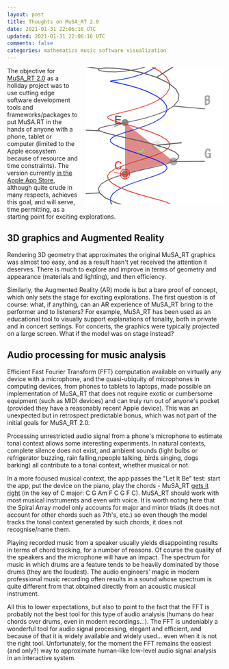```yaml
---           
layout: post
title: Thoughts on MuSA_RT 2.0
date: 2021-01-31 22:06:16 UTC
updated: 2021-01-31 22:06:16 UTC
comments: false
categories: mathematics music software visualization
---
```


<a href="/MuSA_RT/assets/images/square.png" style="clear: right; float: right; margin-bottom: 1em; margin-left: 1em;"><img border="0" data-original-height="800" data-original-width="800" height="320" src="/MuSA_RT/assets/images/square.png" />
</a>

The objective for [MuSA_RT 2.0](/MuSA_RT) as a holiday project was to use cutting edge software development tools and frameworks/packages to put MuSA.RT in the hands of anyone with a phone, tablet or computer (limited to the Apple ecosystem because of resource and time constraints). The version currently [in the Apple App Store](https://apps.apple.com/app/musa-rt/id506866959), although quite crude in many respects, achieves this goal, and will serve, time permitting, as a starting point for exciting explorations.

## 3D graphics and Augmented Reality

Rendering 3D geometry that approximates the original MuSA_RT graphics was almost too easy, and as a result hasn't yet received the attention it deserves. There is much to explore and improve in terms of geometry and appearance (materials and lighting), and then efficiency.

Similarly, the Augmented Reality (AR) mode is but a bare proof of concept, which only sets the stage for exciting explorations. The first question is of course: what, if anything, can an AR experience of MuSA_RT bring to the performer and to listeners? For example, MuSA_RT has been used as an educational tool to visually support explanations of tonality, both in private and in concert settings. For concerts, the graphics were typically projected on a large screen. What if the model was on stage instead?

## Audio processing for music analysis

Efficient Fast Fourier Transform (FFT) computation available on virtually any device with a microphone, and the quasi-ubiquity of microphones in computing devices, from phones to tablets to laptops, made possible an implementation of MuSA_RT that does not require exotic or cumbersome equipment (such as MIDI devices) and can truly run out of anyone's pocket (provided they have a reasonably recent Apple device). This was an unexpected but in retrospect predictable bonus, which was not part of the initial goals for MuSA_RT 2.0.

Processing unrestricted audio signal from a phone's microphone to estimate tonal context allows some interesting experiments. In natural contexts, complete silence does not exist, and ambient sounds (light bulbs or refrigerator buzzing, rain falling,npeople talking, birds singing, dogs barking) all contribute to a tonal context, whether musical or not.

In a more focused musical context, the app passes the "Let It Be" test: start the app, put the device on the piano, play the chords - MuSA_RT [gets it right](https://www.youtube.com/embed/hZ2kJdeRo_Q) (in the key of C major: C G Am F C G F C). MuSA_RT should work with most musical instruments and even with voice. It is worth noting here that the Spiral Array model only accounts for major and minor triads (it does not account for other chords such as 7th's, etc.) so even though the model tracks the tonal context generated by such chords, it does not recognise/name them.

Playing recorded music from a speaker usually yields disappointing results in terms of chord tracking, for a number of reasons. Of course the quality of the speakers and the microphone will have an impact. The spectrum for music in which drums are a feature tends to be heavily dominated by those drums (they are the loudest). The audio engineers' magic in modern professional music recording often results in a sound whose spectrum is quite different from that obtained directly from an acoustic musical instrument.

All this to lower expectations, but also to point to the fact that the FFT is probably not the best tool for this type of audio analysis (humans do hear chords over drums, even in modern recordings...). The FFT is undeniably a wonderful tool for audio signal processing, elegant and efficient, and because of that it is widely available and widely used... even when it is not the right tool. Unfortunately, for the moment the FFT remains the easiest (and only?) way to approximate human-like low-level audio signal analysis in an interactive system.